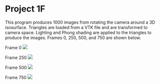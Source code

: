 Project 1F
==========

This program produces 1000 images from rotating the camera around a 3D isosurface. Triangles are loaded from a VTK file and are transformed to camera space. Lighting and Phong shading are applied to the triangles to produce the images. Frames 0, 250, 500, and 750 are shown below.

Frame 0
![](https://raw.github.com/jwei7er/graphics/master/project1F/frame0.png)

Frame 250
![](https://raw.github.com/jwei7er/graphics/master/project1F/frame250.png)

Frame 500
![](https://raw.github.com/jwei7er/graphics/master/project1F/frame500.png)

Frame 750
![](https://raw.github.com/jwei7er/graphics/master/project1F/frame750.png)
